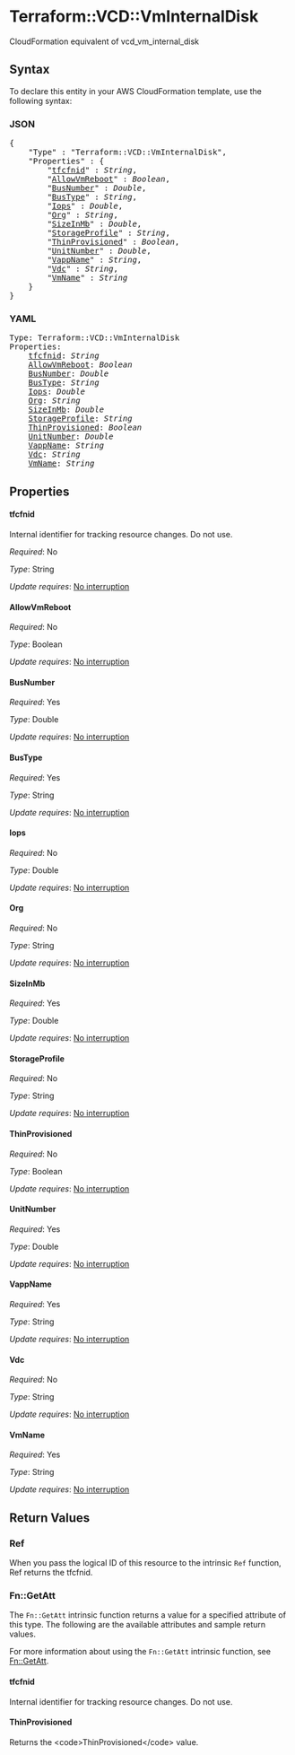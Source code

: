 # Terraform::VCD::VmInternalDisk

CloudFormation equivalent of vcd_vm_internal_disk

## Syntax

To declare this entity in your AWS CloudFormation template, use the following syntax:

### JSON

<pre>
{
    "Type" : "Terraform::VCD::VmInternalDisk",
    "Properties" : {
        "<a href="#tfcfnid" title="tfcfnid">tfcfnid</a>" : <i>String</i>,
        "<a href="#allowvmreboot" title="AllowVmReboot">AllowVmReboot</a>" : <i>Boolean</i>,
        "<a href="#busnumber" title="BusNumber">BusNumber</a>" : <i>Double</i>,
        "<a href="#bustype" title="BusType">BusType</a>" : <i>String</i>,
        "<a href="#iops" title="Iops">Iops</a>" : <i>Double</i>,
        "<a href="#org" title="Org">Org</a>" : <i>String</i>,
        "<a href="#sizeinmb" title="SizeInMb">SizeInMb</a>" : <i>Double</i>,
        "<a href="#storageprofile" title="StorageProfile">StorageProfile</a>" : <i>String</i>,
        "<a href="#thinprovisioned" title="ThinProvisioned">ThinProvisioned</a>" : <i>Boolean</i>,
        "<a href="#unitnumber" title="UnitNumber">UnitNumber</a>" : <i>Double</i>,
        "<a href="#vappname" title="VappName">VappName</a>" : <i>String</i>,
        "<a href="#vdc" title="Vdc">Vdc</a>" : <i>String</i>,
        "<a href="#vmname" title="VmName">VmName</a>" : <i>String</i>
    }
}
</pre>

### YAML

<pre>
Type: Terraform::VCD::VmInternalDisk
Properties:
    <a href="#tfcfnid" title="tfcfnid">tfcfnid</a>: <i>String</i>
    <a href="#allowvmreboot" title="AllowVmReboot">AllowVmReboot</a>: <i>Boolean</i>
    <a href="#busnumber" title="BusNumber">BusNumber</a>: <i>Double</i>
    <a href="#bustype" title="BusType">BusType</a>: <i>String</i>
    <a href="#iops" title="Iops">Iops</a>: <i>Double</i>
    <a href="#org" title="Org">Org</a>: <i>String</i>
    <a href="#sizeinmb" title="SizeInMb">SizeInMb</a>: <i>Double</i>
    <a href="#storageprofile" title="StorageProfile">StorageProfile</a>: <i>String</i>
    <a href="#thinprovisioned" title="ThinProvisioned">ThinProvisioned</a>: <i>Boolean</i>
    <a href="#unitnumber" title="UnitNumber">UnitNumber</a>: <i>Double</i>
    <a href="#vappname" title="VappName">VappName</a>: <i>String</i>
    <a href="#vdc" title="Vdc">Vdc</a>: <i>String</i>
    <a href="#vmname" title="VmName">VmName</a>: <i>String</i>
</pre>

## Properties

#### tfcfnid

Internal identifier for tracking resource changes. Do not use.

_Required_: No

_Type_: String

_Update requires_: [No interruption](https://docs.aws.amazon.com/AWSCloudFormation/latest/UserGuide/using-cfn-updating-stacks-update-behaviors.html#update-no-interrupt)

#### AllowVmReboot

_Required_: No

_Type_: Boolean

_Update requires_: [No interruption](https://docs.aws.amazon.com/AWSCloudFormation/latest/UserGuide/using-cfn-updating-stacks-update-behaviors.html#update-no-interrupt)

#### BusNumber

_Required_: Yes

_Type_: Double

_Update requires_: [No interruption](https://docs.aws.amazon.com/AWSCloudFormation/latest/UserGuide/using-cfn-updating-stacks-update-behaviors.html#update-no-interrupt)

#### BusType

_Required_: Yes

_Type_: String

_Update requires_: [No interruption](https://docs.aws.amazon.com/AWSCloudFormation/latest/UserGuide/using-cfn-updating-stacks-update-behaviors.html#update-no-interrupt)

#### Iops

_Required_: No

_Type_: Double

_Update requires_: [No interruption](https://docs.aws.amazon.com/AWSCloudFormation/latest/UserGuide/using-cfn-updating-stacks-update-behaviors.html#update-no-interrupt)

#### Org

_Required_: No

_Type_: String

_Update requires_: [No interruption](https://docs.aws.amazon.com/AWSCloudFormation/latest/UserGuide/using-cfn-updating-stacks-update-behaviors.html#update-no-interrupt)

#### SizeInMb

_Required_: Yes

_Type_: Double

_Update requires_: [No interruption](https://docs.aws.amazon.com/AWSCloudFormation/latest/UserGuide/using-cfn-updating-stacks-update-behaviors.html#update-no-interrupt)

#### StorageProfile

_Required_: No

_Type_: String

_Update requires_: [No interruption](https://docs.aws.amazon.com/AWSCloudFormation/latest/UserGuide/using-cfn-updating-stacks-update-behaviors.html#update-no-interrupt)

#### ThinProvisioned

_Required_: No

_Type_: Boolean

_Update requires_: [No interruption](https://docs.aws.amazon.com/AWSCloudFormation/latest/UserGuide/using-cfn-updating-stacks-update-behaviors.html#update-no-interrupt)

#### UnitNumber

_Required_: Yes

_Type_: Double

_Update requires_: [No interruption](https://docs.aws.amazon.com/AWSCloudFormation/latest/UserGuide/using-cfn-updating-stacks-update-behaviors.html#update-no-interrupt)

#### VappName

_Required_: Yes

_Type_: String

_Update requires_: [No interruption](https://docs.aws.amazon.com/AWSCloudFormation/latest/UserGuide/using-cfn-updating-stacks-update-behaviors.html#update-no-interrupt)

#### Vdc

_Required_: No

_Type_: String

_Update requires_: [No interruption](https://docs.aws.amazon.com/AWSCloudFormation/latest/UserGuide/using-cfn-updating-stacks-update-behaviors.html#update-no-interrupt)

#### VmName

_Required_: Yes

_Type_: String

_Update requires_: [No interruption](https://docs.aws.amazon.com/AWSCloudFormation/latest/UserGuide/using-cfn-updating-stacks-update-behaviors.html#update-no-interrupt)

## Return Values

### Ref

When you pass the logical ID of this resource to the intrinsic `Ref` function, Ref returns the tfcfnid.

### Fn::GetAtt

The `Fn::GetAtt` intrinsic function returns a value for a specified attribute of this type. The following are the available attributes and sample return values.

For more information about using the `Fn::GetAtt` intrinsic function, see [Fn::GetAtt](https://docs.aws.amazon.com/AWSCloudFormation/latest/UserGuide/intrinsic-function-reference-getatt.html).

#### tfcfnid

Internal identifier for tracking resource changes. Do not use.

#### ThinProvisioned

Returns the &lt;code&gt;ThinProvisioned&lt;/code&gt; value.

